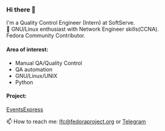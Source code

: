 ### Hi there 👋

I'm a Quality Control Engineer (Intern) at SoftServe.  
:penguin: GNU/Linux enthusiast with Network Engineer skills(CCNA).  
Fedora Community Contributor.  



#### Area of interest:
- Manual QA/Quality Control
- QA automation
- GNU/Linux/UNIX
- Python

#### Project:
<a href="https://github.com/EventsExpress-SoftServe/EventsExpress">EventsExpress</a>

📫 How to reach me: lfc@fedoraproject.org or <a href="https://t.me/vladspirin">Telegram</a>

